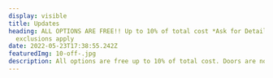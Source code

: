 ```yaml
---
display: visible
title: Updates
heading: ALL OPTIONS ARE FREE!! Up to 10% of total cost *Ask for Details,
  exclusions apply
date: 2022-05-23T17:38:55.242Z
featuredImg: 10-off-.jpg
description: A﻿ll options are free up to 10% of total cost. Doors are not included
---
```

